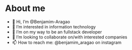 # About me

- 👋 Hi, I’m @Benjamim-Aragao
- 👀 I’m interested in information technology
- 🌱 I’m on my way to be an fullstack developer
- 💞️ I’m looking to collaborate on/with interested companies
- 📫 How to reach me: @benjamim_aragao on instagram

<!---
Benjamim-Aragao/Benjamim-Aragao is a ✨ special ✨ repository because its `README.md` (this file) appears on your GitHub profile.
You can click the Preview link to take a look at your changes.
--->
